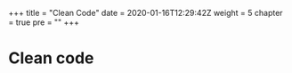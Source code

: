 +++
title = "Clean Code"
date = 2020-01-16T12:29:42Z
weight = 5
chapter = true
pre = ""
+++

# Clean code


